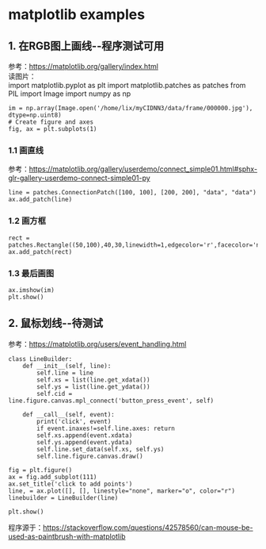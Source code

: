 # matplotlib examples
## 1. 在RGB图上画线--程序测试可用  
参考：https://matplotlib.org/gallery/index.html   
读图片：  
    import matplotlib.pyplot as plt
    import matplotlib.patches as patches
    from PIL import Image
    import numpy as np

    im = np.array(Image.open('/home/lix/myCIDNN3/data/frame/000000.jpg'), dtype=np.uint8)
    # Create figure and axes
    fig, ax = plt.subplots(1)    
### 1.1 画直线
参考：https://matplotlib.org/gallery/userdemo/connect_simple01.html#sphx-glr-gallery-userdemo-connect-simple01-py

    line = patches.ConnectionPatch([100, 100], [200, 200], "data", "data")
    ax.add_patch(line)
### 1.2 画方框
    rect = patches.Rectangle((50,100),40,30,linewidth=1,edgecolor='r',facecolor='none')
    ax.add_patch(rect)
### 1.3 最后画图
    ax.imshow(im)
    plt.show()
    
## 2. 鼠标划线--待测试
参考：https://matplotlib.org/users/event_handling.html

    class LineBuilder:
        def __init__(self, line):
            self.line = line
            self.xs = list(line.get_xdata())
            self.ys = list(line.get_ydata())
            self.cid = line.figure.canvas.mpl_connect('button_press_event', self)

        def __call__(self, event):
            print('click', event)
            if event.inaxes!=self.line.axes: return
            self.xs.append(event.xdata)
            self.ys.append(event.ydata)
            self.line.set_data(self.xs, self.ys)
            self.line.figure.canvas.draw()

    fig = plt.figure()
    ax = fig.add_subplot(111)
    ax.set_title('click to add points')
    line, = ax.plot([], [], linestyle="none", marker="o", color="r")
    linebuilder = LineBuilder(line)

    plt.show()
    
程序源于：https://stackoverflow.com/questions/42578560/can-mouse-be-used-as-paintbrush-with-matplotlib
